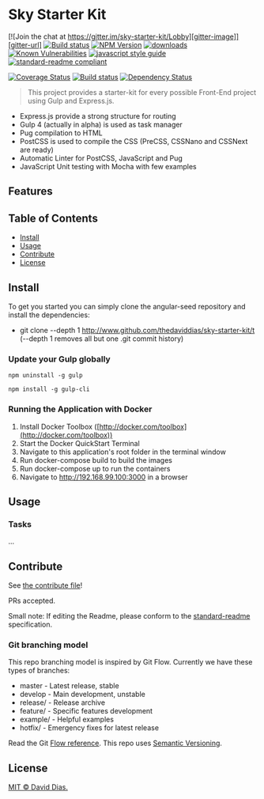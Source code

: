 # Sky Starter Kit

[![Join the chat at https://gitter.im/sky-starter-kit/Lobby][gitter-image]][gitter-url] [![Build status][travis-image]][travis-url] [![NPM Version][npm-image]][npm-url] [![downloads][downloads-image]][downloads-url] [![Known Vulnerabilities][snyk-image]][snyk-url] [![javascript style guide][standard-image]][standard-url] [![standard-readme compliant][standard-readme-image]][standard-readme-url]


[gitter-image]: https://badges.gitter.im/sky-starter-kit/Lobby.svg
[gitter-url]: https://gitter.im/sky-starter-kit/Lobby?utm_source=badge&utm_medium=badge&utm_campaign=pr-badge&utm_content=badge
[travis-image]: https://travis-ci.org/thedaviddias/sky-starter-kit.svg
[travis-url]: https://travis-ci.org/thedaviddias/sky-starter-kit
[npm-image]: https://badge.fury.io/js/sky-starter-kit.svg
[npm-url]: https://npmjs.org/package/sky-starter-kit
[downloads-image]: https://img.shields.io/npm/dm/sky-starter-kit.svg
[downloads-url]: https://npmjs.org/package/sky-starter-kit
[snyk-image]: https://snyk.io/test/github/thedaviddias/sky-starter-kit/badge.svg
[snyk-url]: https://snyk.io/test/github/thedaviddias/sky-starter-kit


[standard-image]: https://img.shields.io/badge/code_style-standard-brightgreen.svg
[standard-url]: https://standardjs.com
[standard-readme-image]: https://img.shields.io/badge/standard--readme-OK-green.svg
[standard-readme-url]: https://github.com/RichardLitt/standard-readme



[![Coverage Status](https://coveralls.io/repos/github/thedaviddias/sky-starter-kit/badge.svg?branch=master)](https://coveralls.io/github/thedaviddias/sky-starter-kit?branch=master)
[![Build status](https://ci.appveyor.com/api/projects/status/c5gwys4vn04s78h6?svg=true)](https://ci.appveyor.com/project/thedaviddias/sky-starter-kit)
[![Dependency Status](https://david-dm.org/thedaviddias/sky-starter-kit.svg)](https://david-dm.org/thedaviddias/sky-starter-kit)



> This project provides a starter-kit for every possible Front-End project using Gulp and Express.js.

* Express.js provide a strong structure for routing
* Gulp 4 (actually in alpha) is used as task manager
* Pug compilation to HTML
* PostCSS is used to compile the CSS (PreCSS, CSSNano and CSSNext are ready)
* Automatic Linter for PostCSS, JavaScript and Pug
* JavaScript Unit testing with Mocha with few examples

## Features



## Table of Contents

- [Install](#install)
- [Usage](#usage)
- [Contribute](#contribute)
- [License](#license)

## Install

To get you started you can simply clone the angular-seed repository and install the dependencies:

* git clone --depth 1 http://www.github.com/thedaviddias/sky-starter-kit/t (--depth 1 removes all but one .git commit history)

### Update your Gulp globally

```
npm uninstall -g gulp
```

```
npm install -g gulp-cli
```

### Running the Application with Docker

1. Install Docker Toolbox ([http://docker.com/toolbox](http://docker.com/toolbox))
2. Start the Docker QuickStart Terminal
3. Navigate to this application's root folder in the terminal window
4. Run docker-compose build to build the images
5. Run docker-compose up to run the containers
6. Navigate to http://192.168.99.100:3000 in a browser

## Usage

### Tasks

...

## Contribute

See [the contribute file](contribute.md)!

PRs accepted.

Small note: If editing the Readme, please conform to the [standard-readme](https://github.com/RichardLitt/standard-readme) specification.

### Git branching model

This repo branching model is inspired by Git Flow. Currently we have these types of branches:

* master - Latest release, stable
* develop - Main development, unstable
* release/ - Release archive
* feature/ - Specific features development
* example/ - Helpful examples
* hotfix/ - Emergency fixes for latest release

Read the Git [Flow reference](http://nvie.com/posts/a-successful-git-branching-model/). This repo uses [Semantic Versioning](http://semver.org/).

## License

[MIT © David Dias.](../LICENSE)
